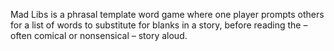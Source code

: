 Mad Libs is a phrasal template word game where one player prompts others for a list of words to substitute for blanks in a story, before reading the – often comical or nonsensical – story aloud.